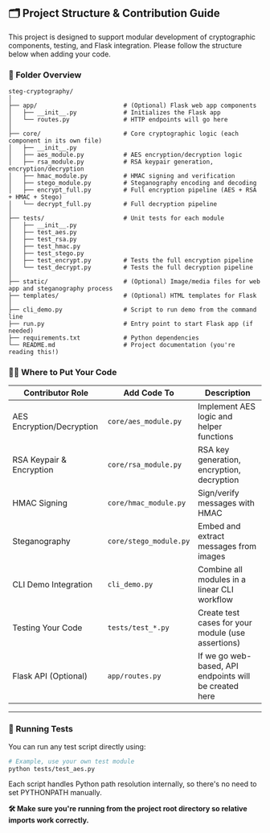 ## 🗂 Project Structure & Contribution Guide

This project is designed to support modular development of cryptographic components, testing, and Flask integration. Please follow the structure below when adding your code.

### 📁 Folder Overview

```text
steg-cryptography/
│
├── app/                        # (Optional) Flask web app components
│   ├── __init__.py             # Initializes the Flask app
│   └── routes.py               # HTTP endpoints will go here
│
├── core/                       # Core cryptographic logic (each component in its own file)
│   ├── __init__.py
│   ├── aes_module.py           # AES encryption/decryption logic
│   ├── rsa_module.py           # RSA keypair generation, encryption/decryption
│   ├── hmac_module.py          # HMAC signing and verification
│   ├── stego_module.py         # Steganography encoding and decoding
│   ├── encrypt_full.py         # Full encryption pipeline (AES + RSA + HMAC + Stego)
│   └── decrypt_full.py         # Full decryption pipeline
│
├── tests/                      # Unit tests for each module
│   ├── __init__.py
│   ├── test_aes.py
│   ├── test_rsa.py
│   ├── test_hmac.py
│   ├── test_stego.py
│   ├── test_encrypt.py         # Tests the full encryption pipeline
│   └── test_decrypt.py         # Tests the full decryption pipeline
│
├── static/                     # (Optional) Image/media files for web app and steganography process
├── templates/                  # (Optional) HTML templates for Flask
│
├── cli_demo.py                 # Script to run demo from the command line
├── run.py                      # Entry point to start Flask app (if needed)
├── requirements.txt            # Python dependencies
└── README.md                   # Project documentation (you're reading this!)
```


### 👩‍💻 Where to Put Your Code

| Contributor Role        | Add Code To                   | Description |
|-------------------------|-------------------------------|-------------|
| AES Encryption/Decryption | `core/aes_module.py`         | Implement AES logic and helper functions |
| RSA Keypair & Encryption | `core/rsa_module.py`         | RSA key generation, encryption, decryption |
| HMAC Signing             | `core/hmac_module.py`        | Sign/verify messages with HMAC |
| Steganography            | `core/stego_module.py`       | Embed and extract messages from images |
| CLI Demo Integration     | `cli_demo.py`                | Combine all modules in a linear CLI workflow |
| Testing Your Code        | `tests/test_*.py`            | Create test cases for your module (use assertions) |
| Flask API (Optional)     | `app/routes.py`              | If we go web-based, API endpoints will be created here |

---

### 🧪 Running Tests

You can run any test script directly using:

```bash
# Example, use your own test module
python tests/test_aes.py 
```

Each script handles Python path resolution internally, so there's no need to set PYTHONPATH manually.

**🛠️ Make sure you're running from the project root directory so relative imports work correctly.**
